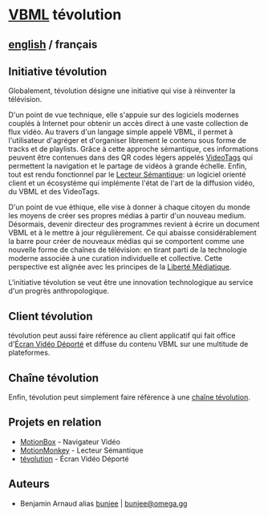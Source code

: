 # [VBML](README.md) tévolution

## [english](../tevolution.md) / français

## Initiative tévolution

Globalement, tévolution désigne une initiative qui vise à réinventer la télévision.

D'un point de vue technique, elle s'appuie sur des logiciels modernes couplés à Internet pour
obtenir un accès direct à une vaste collection de flux vidéo. Au travers d'un langage simple appelé
VBML, il permet à l'utilisateur d'agréger et d'organiser librement le contenu sous forme de tracks
et de playlists. Grâce à cette approche sémantique, ces informations peuvent être contenues dans
des QR codes légers appelés [VideoTags](https://omega.gg/about/VideoTag/fr) qui permettent la
navigation et le partage de vidéos à grande échelle. Enfin, tout est rendu fonctionnel par le
[Lecteur Sémantique](https://omega.gg/about/SemanticPlayer/fr): un logiciel orienté client et un
écosystème qui implémente l'état de l'art de la diffusion vidéo, du VBML et des VideoTags.

D'un point de vue éthique, elle vise à donner à chaque citoyen du monde les moyens de créer ses
propres médias à partir d'un nouveau medium. Désormais, devenir directeur des programmes revient à
écrire un document VBML et à le mettre à jour régulièrement. Ce qui abaisse considérablement la
barre pour créer de nouveaux médias qui se comportent comme une nouvelle forme de chaînes de
télévision: en tirant parti de la technologie moderne associée à une curation individuelle et
collective. Cette perspective est alignée avec les principes de la [Liberté Médiatique](https://omega.gg/about/MotionFreedom/fr).

L'initiative tévolution se veut être une innovation technologique au service d'un progrès
anthropologique.

## Client tévolution

tévolution peut aussi faire référence au client applicatif qui fait office d'[Écran Vidéo Déporté](https://omega.gg/about/RemoteVideoScreen/fr)
et diffuse du contenu VBML sur une multitude de plateformes.

## Chaîne tévolution

Enfin, tévolution peut simplement faire référence à une [chaîne tévolution](https://omega.gg/about/channel/fr).

## Projets en relation

- [MotionBox](https://omega.gg/MotionBox/sources) - Navigateur Vidéo
- [MotionMonkey](https://omega.gg/MotionMonkey/fr) - Lecteur Sémantique
- [tévolution](https://omega.gg/tevolution/fr) - Écran Vidéo Déporté

## Auteurs

- Benjamin Arnaud alias [bunjee](https://bunjee.me/fr) | <bunjee@omega.gg>
